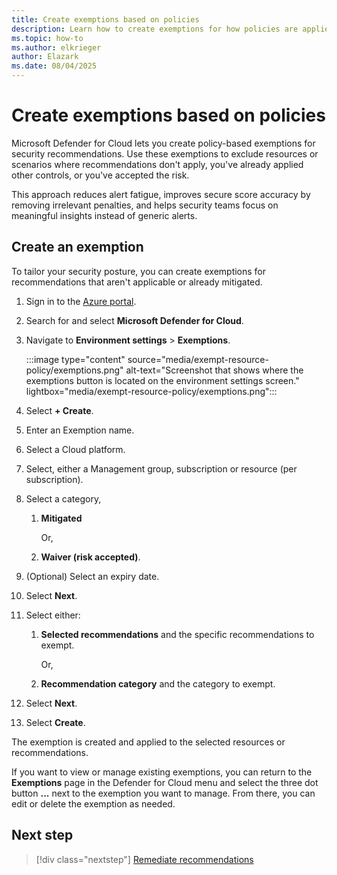 ```yaml
---
title: Create exemptions based on policies
description: Learn how to create exemptions for how policies are applied to resources in Microsoft Defender for Cloud.
ms.topic: how-to
ms.author: elkrieger
author: Elazark
ms.date: 08/04/2025
---
```


# Create exemptions based on policies


Microsoft Defender for Cloud lets you create policy-based exemptions for security recommendations. Use these exemptions to exclude resources or scenarios where recommendations don't apply, you've already applied other controls, or you've accepted the risk.

This approach reduces alert fatigue, improves secure score accuracy by removing irrelevant penalties, and helps security teams focus on meaningful insights instead of generic alerts.

## Create an exemption

To tailor your security posture, you can create exemptions for recommendations that aren't applicable or already mitigated. 

1. Sign in to the [Azure portal](https://portal.azure.com).

1. Search for and select **Microsoft Defender for Cloud**.

1. Navigate to **Environment settings** > **Exemptions**.

    :::image type="content" source="media/exempt-resource-policy/exemptions.png" alt-text="Screenshot that shows where the exemptions button is located on the environment settings screen." lightbox="media/exempt-resource-policy/exemptions.png":::

1. Select **+ Create**.

1. Enter an Exemption name.

1. Select a Cloud platform.

1. Select, either a Management group, subscription or resource (per subscription).

1. Select a category, <br>

    1. **Mitigated** 
     
        Or, 

    1. **Waiver (risk accepted)**.

1. (Optional) Select an expiry date.

1. Select **Next**.

1. Select either: <br>

    1. **Selected recommendations** and the specific recommendations to exempt.
    
        Or,

    1. **Recommendation category** and the  category to exempt.

1. Select **Next**.

1. Select **Create**.

The exemption is created and applied to the selected resources or recommendations.

If you want to view or manage existing exemptions, you can return to the **Exemptions** page in the Defender for Cloud menu and select the three dot button **...** next to the exemption you want to manage. From there, you can edit or delete the exemption as needed.

## Next step

> [!div class="nextstep"]
> [Remediate recommendations](implement-security-recommendations.md)  